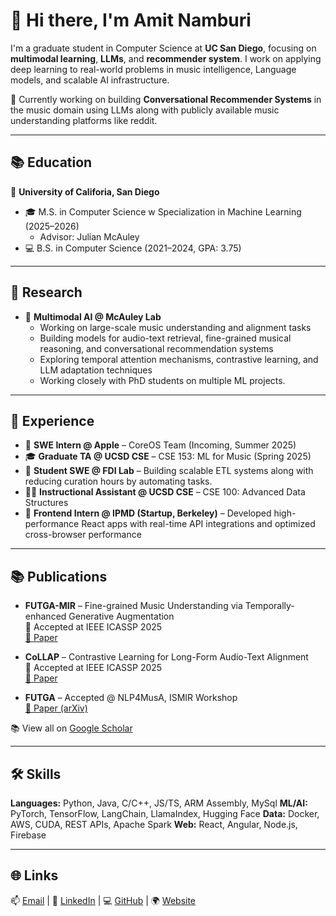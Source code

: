 # 👋 Hi there, I'm Amit Namburi

I'm a graduate student in Computer Science at **UC San Diego**, focusing on **multimodal learning**, **LLMs**, and **recommender system**. I work on applying deep learning to real-world problems in music intelligence, Language models, and scalable AI infrastructure.

📌 Currently working on building **Conversational Recommender Systems** in the music domain using LLMs along with publicly available music understanding platforms like reddit.

---

## 📚 Education 

 🔱 **University of Califoria, San Diego** 
- 🎓 M.S. in Computer Science w Specialization in Machine Learning (2025–2026)  
  - Advisor: Julian McAuley
- 💻 B.S. in Computer Science (2021–2024, GPA: 3.75)

---

## 🔬 Research

- 🧠 **Multimodal AI @ McAuley Lab**  
  - Working on large-scale music understanding and alignment tasks  
  - Building models for audio-text retrieval, fine-grained musical reasoning, and conversational recommendation systems  
  - Exploring temporal attention mechanisms, contrastive learning, and LLM adaptation techniques 
  - Working closely with PhD students on multiple ML projects.

---

## 💼 Experience

- 🍎 **SWE Intern @ Apple** – CoreOS Team (Incoming, Summer 2025)  
- 🎓 **Graduate TA @ UCSD CSE** – CSE 153: ML for Music (Spring 2025)  
- 🧪 **Student SWE @ FDI Lab** – Building scalable ETL systems along with reducing curation hours by automating tasks.  
- 🧑‍🏫 **Instructional Assistant @ UCSD CSE** – CSE 100: Advanced Data Structures  
- 🚀 **Frontend Intern @ IPMD (Startup, Berkeley)** – Developed high-performance React apps with real-time API integrations and optimized cross-browser performance


---


## 📚 Publications

- **FUTGA-MIR** – Fine-grained Music Understanding via Temporally-enhanced Generative Augmentation  
  🔹 Accepted at IEEE ICASSP 2025  
  [📄 Paper](https://ieeexplore.ieee.org/abstract/document/10888485)

- **CoLLAP** – Contrastive Learning for Long-Form Audio-Text Alignment  
  🔹 Accepted at IEEE ICASSP 2025  
  [📄 Paper](https://ieeexplore.ieee.org/abstract/document/10888307)

- **FUTGA** – Accepted @ NLP4MusA, ISMIR Workshop  
  [📄 Paper (arXiv)](https://arxiv.org/abs/2407.20445)

📚 View all on [Google Scholar](https://scholar.google.com/citations?user=vPtFpgIAAAAJ)


---

## 🛠️ Skills

**Languages:** Python, Java, C/C++, JS/TS, ARM Assembly, MySql
**ML/AI:** PyTorch, TensorFlow, LangChain, LlamaIndex, Hugging Face 
**Data:** Docker, AWS, CUDA, REST APIs, Apache Spark
**Web:** React, Angular, Node.js, Firebase

---

## 🌐 Links

📫 [Email](mailto:anamburi@ucsd.edu) | 💼 [LinkedIn](https://linkedin.com/in/amit-namburi) | 💻 [GitHub](https://github.com/namburiamit) | 🌍 [Website](https://namburiamit.com)
